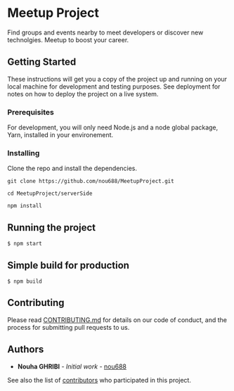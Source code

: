 # Meetup Project
Find groups and events nearby to meet developers or discover new technolgies. Meetup to boost your career.

## Getting Started

These instructions will get you a copy of the project up and running on your local machine for development and testing purposes. See deployment for notes on how to deploy the project on a live system.


### Prerequisites

For development, you will only need Node.js and a node global package, Yarn, installed in your environement.

### Installing

Clone the repo and install the dependencies.

```
git clone https://github.com/nou688/MeetupProject.git
```
```
cd MeetupProject/serverSide
```
```
npm install
```
## Running the project

    $ npm start

## Simple build for production

    $ npm build

## Contributing

Please read [CONTRIBUTING.md](https://gist.github.com/PurpleBooth/b24679402957c63ec426) for details on our code of conduct, and the process for submitting pull requests to us.


## Authors

* **Nouha GHRIBI** - *Initial work* - [nou688](https://github.com/nou688)

See also the list of [contributors](https://github.com/your/project/contributors) who participated in this project.
